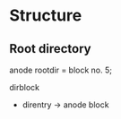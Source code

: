﻿# Structure

## Root directory

anode rootdir = block no. 5;




dirblock
- direntry -> anode block

